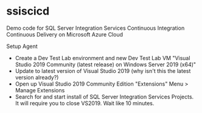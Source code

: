 # ssiscicd
Demo code for SQL Server Integration Services Continuous Integration Continuous Delivery on Microsoft Azure Cloud


Setup Agent
- Create a Dev Test Lab environment and new Dev Test Lab VM "Visual Studio 2019 Community (latest release) on Windows Server 2019 (x64)"
- Update to latest version of Visual Studio 2019 (why isn't this the latest version already?)
- Open up Visual Studio 2019 Community Edition "Extensions" Menu > Manage Extensions
- Search for and start install of SQL Server Integration Services Projects. It will require you to close VS2019. Wait like 10 minutes.

